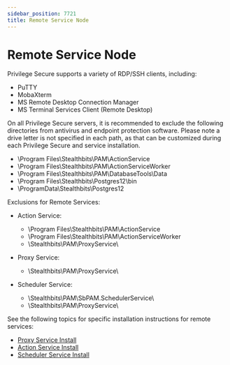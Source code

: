 ```yaml
---
sidebar_position: 7721
title: Remote Service Node
---
```


# Remote Service Node

Privilege Secure supports a variety of RDP/SSH clients, including:

* PuTTY
* MobaXterm
* MS Remote Desktop Connection Manager
* MS Terminal Services Client (Remote Desktop)

On all Privilege Secure servers, it is recommended to exclude the following directories from antivirus and endpoint protection software. Please note a drive letter is not specified in each path, as that can be customized during each Privilege Secure and service installation.

* \Program Files\Stealthbits\PAM\ActionService
* \Program Files\Stealthbits\PAM\ActionServiceWorker
* \Program Files\Stealthbits\PAM\DatabaseTools\Data
* \Program Files\Stealthbits\Postgres12\bin
* \ProgramData\Stealthbits\Postgres12

Exclusions for Remote Services:

* Action Service:

  * \Program Files\Stealthbits\PAM\ActionService
  * \Program Files\Stealthbits\PAM\ActionServiceWorker
  * \Stealthbits\PAM\ProxyService\
* Proxy Service:

  * \Stealthbits\PAM\ProxyService\
* Scheduler Service:

  * \Stealthbits\PAM\SbPAM.SchedulerService\
  * \Stealthbits\PAM\ProxyService\

See the following topics for specific installation instructions for remote services:

* [Proxy Service Install](../Install/ProxyService "Proxy Service Install")
* [Action Service Install](../Install/ActionService "Action Service Install")
* [Scheduler Service Install](../Install/SchedulerService "Scheduler Service Install")